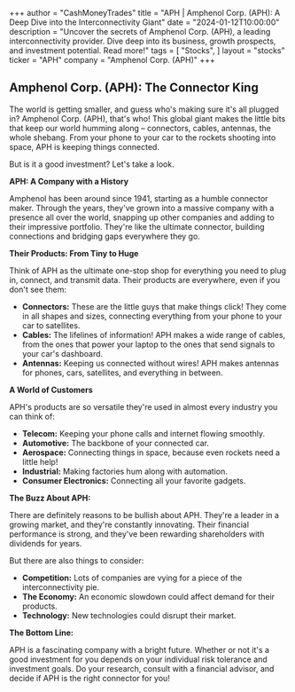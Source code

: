 +++
author = "CashMoneyTrades"
title = "APH |  Amphenol Corp. (APH): A Deep Dive into the Interconnectivity Giant"
date = "2024-01-12T10:00:00"
description = "Uncover the secrets of Amphenol Corp. (APH), a leading interconnectivity provider. Dive deep into its business, growth prospects, and investment potential. Read more!"
tags = [
"Stocks",
]
layout = "stocks"
ticker = "APH"
company = "Amphenol Corp. (APH)"
+++
        


##  Amphenol Corp. (APH): The Connector King

The world is getting smaller, and guess who's making sure it's all plugged in? Amphenol Corp. (APH), that's who! This global giant makes the little bits that keep our world humming along – connectors, cables, antennas, the whole shebang. From your phone to your car to the rockets shooting into space, APH is keeping things connected. 

But is it a good investment? Let's take a look.

**APH: A Company with a History**

Amphenol has been around since 1941, starting as a humble connector maker. Through the years, they've grown into a massive company with a presence all over the world, snapping up other companies and adding to their impressive portfolio. They're like the ultimate connector, building connections and bridging gaps everywhere they go.

**Their Products: From Tiny to Huge**

Think of APH as the ultimate one-stop shop for everything you need to plug in, connect, and transmit data.  Their products are everywhere, even if you don't see them:

* **Connectors:**  These are the little guys that make things click!  They come in all shapes and sizes, connecting everything from your phone to your car to satellites. 
* **Cables:**  The lifelines of information! APH makes a wide range of cables, from the ones that power your laptop to the ones that send signals to your car's dashboard. 
* **Antennas:**  Keeping us connected without wires!  APH makes antennas for phones, cars, satellites, and everything in between. 

**A World of Customers**

APH's products are so versatile they're used in almost every industry you can think of:

* **Telecom:**  Keeping your phone calls and internet flowing smoothly. 
* **Automotive:**  The backbone of your connected car.  
* **Aerospace:**  Connecting things in space, because even rockets need a little help!
* **Industrial:**  Making factories hum along with automation. 
* **Consumer Electronics:**  Connecting all your favorite gadgets.

**The Buzz About APH:**

There are definitely reasons to be bullish about APH.  They're a leader in a growing market, and they're constantly innovating.  Their financial performance is strong, and they've been rewarding shareholders with dividends for years.  

But there are also things to consider:

* **Competition:**  Lots of companies are vying for a piece of the interconnectivity pie.
* **The Economy:**  An economic slowdown could affect demand for their products. 
* **Technology:**  New technologies could disrupt their market. 

**The Bottom Line:**

APH is a fascinating company with a bright future.  Whether or not it's a good investment for you depends on your individual risk tolerance and investment goals. Do your research, consult with a financial advisor, and decide if APH is the right connector for you! 

        